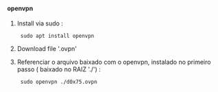 #### openvpn

1. Install via sudo :

		sudo apt install openvpn

2. Download file '.ovpn'


3. Referenciar o arquivo baixado com o openvpn, instalado no primeiro passo ( baixado no RAIZ './') :

		sudo openvpn ./d0x75.ovpn



